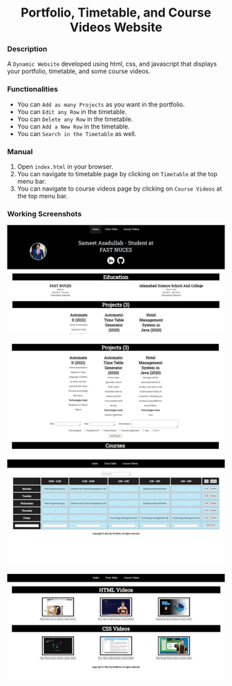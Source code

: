 <h1 align="center">Portfolio, Timetable, and Course Videos Website</h1>

### Description
A `Dynamic Website` developed using html, css, and javascript that displays your portfolio, timetable, and some course videos.

### Functionalities
- You can `Add as many Projects` as you want in the portfolio.
- You can `Edit any Row` in the timetable.
- You can `Delete any Row` in the timetable.
- You can `Add a New Row` in the timetable.
- You can `Search in the Timetable` as well.

### Manual
1) Open `index.html` in your browser.
2) You can navigate to timetable page by clicking on `Timetable` at the top menu bar.
3) You can navigate to course videos page by clicking on `Course Videos` at the top menu bar.

### Working Screenshots
<div align="center">
  <img src = "https://github.com/SameetAsadullah/Portfolio-Timetable-Videos-Website/blob/main/extras/index-ss-1.png" alt = "" width="700px"/>
</div>
<br/>
<div align="center">
  <img src = "https://github.com/SameetAsadullah/Portfolio-Timetable-Videos-Website/blob/main/extras/index-ss-2.png" alt = "" width="700px"/>
</div>
<br/>
<div align="center">
  <img src = "https://github.com/SameetAsadullah/Portfolio-Timetable-Videos-Website/blob/main/extras/timetable-ss.png" alt = "" width="700px"/>
</div>
<br/>
<div align="center">
  <img src = "https://github.com/SameetAsadullah/Portfolio-Timetable-Videos-Website/blob/main/extras/course-videos-ss.png" alt = "" width="700px"/>
</div>
